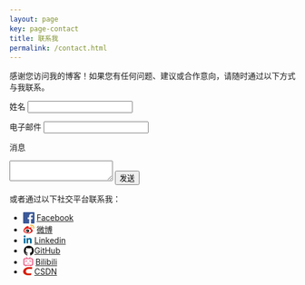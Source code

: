 ```yaml
---
layout: page
key: page-contact
title: 联系我
permalink: /contact.html
---
```


感谢您访问我的博客！如果您有任何问题、建议或合作意向，请随时通过以下方式与我联系。

<form action="https://formspree.io/f/mrbgzrdg" method="POST">
  <label for="name"><i class="fas fa-user"></i> 姓名</label>
  <input type="text" id="name" name="name" required>

  <label for="email"><i class="fas fa-envelope"></i> 电子邮件</label>
  <input type="email" id="email" name="_replyto" required>

  <label for="message"><i class="fas fa-comment"></i> 消息</label>
  <textarea id="message" name="message" required></textarea>

  <input type="hidden" name="_subject" value="博客联系表单">
  <button type="submit"><i class="fas fa-paper-plane"></i> 发送</button>
</form>

<p>或者通过以下社交平台联系我：</p>
<ul>
  <li><img src="assets/images/icon/facebook.svg" alt="facebook" style="width: 20px; height: 20px; vertical-align: -5px;" /> <a href="https://www.facebook.com/profile.php?id=61569485184749" target="_blank">Facebook</a></li>
  <li><img src="assets/images/icon/weibo.svg" alt="weibo" style="width: 20px; height: 20px; vertical-align: -4px;" /> <a href="https://weibo.com/2943658367" target="_blank">微博</a></li>
  <li><img src="assets/images/icon/linkedin.svg" alt="linkedin" style="width: 16px; height: 16px; vertical-align: -1px;" /> <a href="https://www.linkedin.com/in/钟文鑫" target="_blank">Linkedin</a></li>
  <li><img src="assets/images/icon/github.svg" alt="github" style="width: 20px; height: 20px; vertical-align: -5px;" /><a href="https://github.com/wenxin195" target="_blank">GitHub</a></li>
  <li><img src="assets/images/icon/bili.svg" alt="bili" style="width: 18px; height: 18px; vertical-align: -3px;" /> <a href="https://space.bilibili.com/10738871" target="_blank">Bilibili</a></li>
  <li><img src="assets/images/icon/csdn.svg" alt="csdn" style="width: 16px; height: 16px; vertical-align: -2px;" /> <a href="https://blog.csdn.net/weixin_46784010" target="_blank">CSDN</a></li>
</ul>
